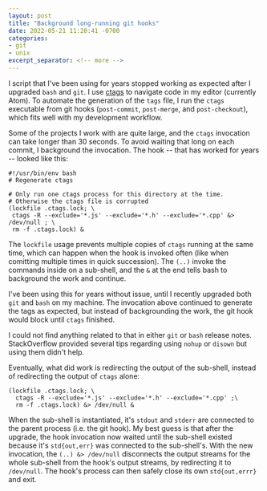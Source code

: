```yaml
---
layout: post
title: "Background long-running git hooks"
date: 2022-05-21 11:20:41 -0700
categories:
- git
- unix
excerpt_separator: <!-- more -->
---
```


I script that I've been using for years stopped working as expected after I upgraded `bash` and `git`. I use [ctags][ctags] to navigate code in my editor (currently Atom). To automate the generation of the `tags` file, I run the `ctags` executable from git hooks (`post-commit`, `post-merge`, and `post-checkout`), which fits well with my development workflow.

Some of the projects I work with are quite large, and the `ctags` invocation can take longer than 30 seconds. To avoid waiting that long on each commit, I background the invocation. The hook -- that has worked for years -- looked like this:

```shell
#!/usr/bin/env bash
# Regenerate ctags

# Only run one ctags process for this directory at the time.
# Otherwise the ctags file is corrupted
(lockfile .ctags.lock; \
 ctags -R --exclude='*.js' --exclude='*.h' --exclude='*.cpp' &> /dev/null ; \
 rm -f .ctags.lock) &
```

The `lockfile` usage prevents multiple copies of `ctags` running at the same time, which can happen when the hook is invoked often (like when comitting multiple times in quick succession). The `(..)` invoke the commands inside on a sub-shell, and the `&` at the end tells bash to background the work and continue.

I've been using this for years without issue, until I recently upgraded both `git` and `bash` on my machine. The invocation above continued to generate the tags as expected, but instead of backgrounding the work, the git hook would block until `ctags` finished.

I could not find anything related to that in either `git` or `bash` release notes. StackOverflow provided several tips regarding using `nohup` or `disown` but using them didn't help.

Eventually, what did work is redirecting the output of the sub-shell, instead of redirecting the output of `ctags` alone:


```shell
(lockfile .ctags.lock; \
  ctags -R --exclude='*.js' --exclude='*.h' --exclude='*.cpp' ;\
  rm -f .ctags.lock) &> /dev/null &
```

When the sub-shell is instantiated, it's `stdout` and `stderr` are connected to the parent process (i.e. the git hook). My best guess is that after the upgrade, the hook invocation now waited until the sub-shell existed because it's `std{out,err}` was connected to the sub-shell's. With the new invocation, the `(..) &> /dev/null` disconnects the output streams for the whole sub-shell from the hook's output streams, by redirecting it to `/dev/null`. The hook's process can then safely close its own `std{out,errr}` and exit.


[ctags]: https://ctags.io/
